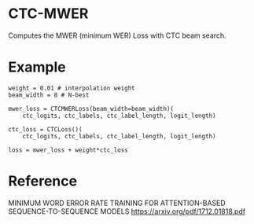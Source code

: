 # CTC-MWER
Computes the MWER (minimum WER) Loss with CTC beam search.

# Example
```python3
weight = 0.01 # interpolation weight
beam_width = 8 # N-best

mwer_loss = CTCMWERLoss(beam_width=beam_width)(
    ctc_logits, ctc_labels, ctc_label_length, logit_length)

ctc_loss = CTCLoss()(
    ctc_logits, ctc_labels, ctc_label_length, logit_length)

loss = mwer_loss + weight*ctc_loss

```

# Reference
MINIMUM WORD ERROR RATE TRAINING FOR ATTENTION-BASED SEQUENCE-TO-SEQUENCE MODELS
https://arxiv.org/pdf/1712.01818.pdf
